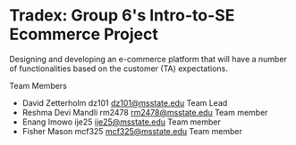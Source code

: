 # Tradex: Group 6's Intro-to-SE Ecommerce Project

Designing and developing an e-commerce platform that will have a number of functionalities
based on the customer (TA) expectations.

Team Members
* David Zetterholm	dz101	dz101@msstate.edu Team Lead
* Reshma Devi Mandli	rm2478	rm2478@msstate.edu Team member
* Enang Imowo  ije25 ije25@msstate.edu Team member
* Fisher Mason mcf325 mcf325@msstate.edu Team member
